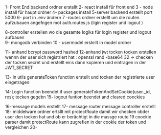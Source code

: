 


1- Front End backend ordner erstellt 
2- react install für front end 
3 - node install für haupt ordner 
4- packages install 
5-server backend erstellt port 5000
6- port in .env ändern
7 -routes ordner erstellt um die routen aufzubauen angefngen mot auth.routes.js (ligin register und logout )

8-controller erstellen wo die gesamte logiks für login register und logout aufbauen  
9- mongodb verbinden 
10 - usermodel erstellt in model ordner

11- anhand bcrypt password hashed 
12-anhand jwt tocken tocken erstellen wennn der user sich registriert hat :
openssl rand -base64 32 => checken der tocken secret und erstellt eins dann kopieren und eintragen in der JWT_SECRET

13- in utils generateToken function erstellt und tocken der registrierte user eingetragen 

14-Login function beendet if user generateTokenAndSetCookie(user._id, res); tocken gegebn
15- logout funtion beendet and cleared coockies 

16-message models erstellt 
17- message router 
message controller erstellt 
18- middelware ordner ertsllt mit protectRoute damit wir checken obder user den tocken hat und ob er berächtigt in die massge route 
19 coockie parser damit protectRoute kann zugrefien in der cookie der token und vergleichen 
20-